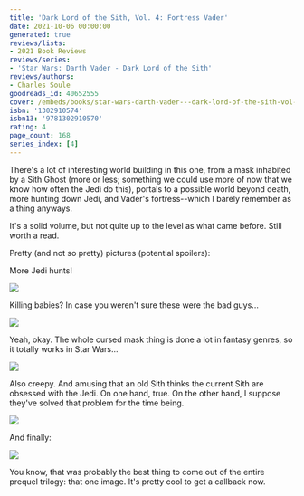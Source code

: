 ```yaml
---
title: 'Dark Lord of the Sith, Vol. 4: Fortress Vader'
date: 2021-10-06 00:00:00
generated: true
reviews/lists:
- 2021 Book Reviews
reviews/series:
- 'Star Wars: Darth Vader - Dark Lord of the Sith'
reviews/authors:
- Charles Soule
goodreads_id: 40652555
cover: /embeds/books/star-wars-darth-vader---dark-lord-of-the-sith-vol-4-fortress-vader.jpg
isbn: '1302910574'
isbn13: '9781302910570'
rating: 4
page_count: 168
series_index: [4]
---
```

There's a lot of interesting world building in this one, from a mask inhabited by a Sith Ghost (more or less; something we could use more of now that we know how often the Jedi do this), portals to a possible world beyond death, more hunting down Jedi, and Vader's fortress--which I barely remember as a thing anyways.  

It's a solid volume, but not quite up to the level as what came before. Still worth a read.  

<!--more-->

Pretty (and not so pretty) pictures (potential spoilers):  

More Jedi hunts!  

![](/embeds/books/attachments/vader-4-1.png) 

Killing babies? In case you weren't sure these were the bad guys...  

![](/embeds/books/attachments/vader-4-2.png)

Yeah, okay. The whole cursed mask thing is done a lot in fantasy genres, so it totally works in Star Wars...  

![](/embeds/books/attachments/vader-4-3.png)

Also creepy. And amusing that an old Sith thinks the current Sith are obsessed with the Jedi. On one hand, true. On the other hand, I suppose they've solved that problem for the time being.  

![](/embeds/books/attachments/vader-4-4.png)

And finally:  

![](/embeds/books/attachments/vader-4-5.png)

You know, that was probably the best thing to come out of the entire prequel trilogy: that one image. It's pretty cool to get a callback now.